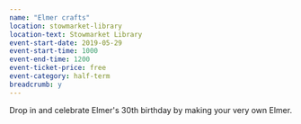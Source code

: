 ```yaml
---
name: "Elmer crafts"
location: stowmarket-library
location-text: Stowmarket Library
event-start-date: 2019-05-29
event-start-time: 1000
event-end-time: 1200
event-ticket-price: free
event-category: half-term
breadcrumb: y
---
```


Drop in and celebrate Elmer's 30th birthday by making your very own Elmer.
